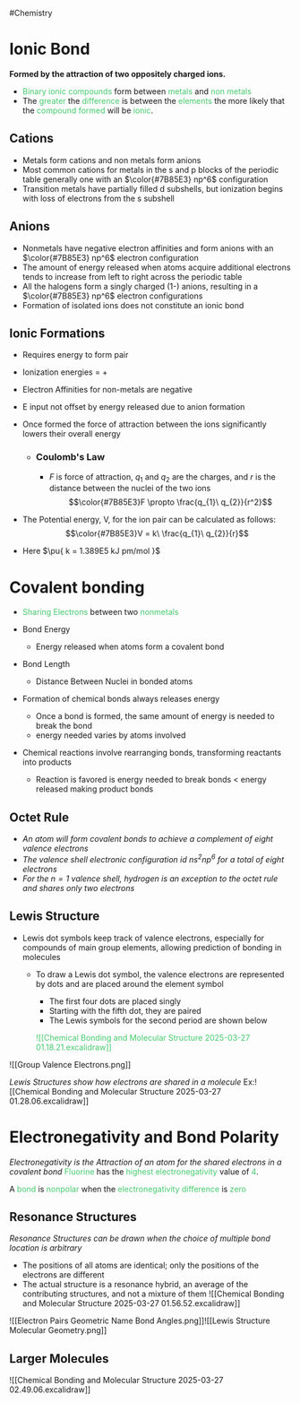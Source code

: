 #Chemistry 
# Ionic Bond
**Formed by the attraction of two oppositely charged ions.**
- <span style="color:rgb(68, 202, 108)">Binary</span> <span style="color:rgb(68, 202, 108)">ionic</span> <span style="color:rgb(68, 202, 108)">compounds</span> form between <span style="color:rgb(68, 202, 108)">metals</span> and <span style="color:rgb(68, 202, 108)">non</span> <span style="color:rgb(68, 202, 108)">metals</span> 
- The <span style="color:rgb(68, 202, 108)">greater</span> the <span style="color:rgb(68, 202, 108)">difference</span> is between the <span style="color:rgb(68, 202, 108)">elements</span> the more likely that the <span style="color:rgb(68, 202, 108)">compound</span> <span style="color:rgb(68, 202, 108)">formed</span> will be <span style="color:rgb(68, 202, 108)">ionic</span>.

## Cations
- Metals form cations and non metals form anions
- Most common cations for metals in the s and p blocks of the periodic table generally one with an $\color{#7B85E3} np^6$ configuration
- Transition metals have partially filled d subshells, but ionization begins with loss of electrons from the s subshell
## Anions 
- Nonmetals have negative electron affinities and form anions with an $\color{#7B85E3} np^6$ electron configuration
- The amount of energy released when atoms acquire additional electrons tends to increase from left to right across the periodic table
- All the halogens form a singly charged (1-) anions, resulting in a $\color{#7B85E3} np^6$ electron configurations
- Formation of isolated ions does not constitute an ionic bond

## Ionic Formations
- Requires energy to form pair
- Ionization energies = +
- Electron Affinities for non-metals are negative
- E input not offset by energy released due to anion formation
- Once formed the force of attraction between the ions significantly lowers their overall energy
	- ### Coulomb's Law
		- $F$ is force of attraction, $q_{1}$ and $q_{2}$ are the charges, and $r$ is the distance between the nuclei of the two ions
$$\color{#7B85E3}F \propto \frac{q_{1}\ q_{2}}{r^2}$$

- The Potential energy, V, for the ion pair can be calculated as follows:
$$\color{#7B85E3}V = k\ \frac{q_{1}\ q_{2}}{r}$$
- Here $\pu{ k = 1.389E5 kJ pm/mol }$


# Covalent bonding
- <span style="color:rgb(68, 202, 108)">Sharing</span> <span style="color:rgb(68, 202, 108)">Electrons</span> between two <span style="color:rgb(68, 202, 108)">nonmetals</span> 
- Bond Energy
	- Energy released when atoms form a covalent bond
- Bond Length
	-  Distance Between Nuclei in bonded atoms
	
- Formation of chemical bonds always releases energy
	- Once a bond is formed, the same amount of energy is needed to break the bond
	- energy needed varies by atoms involved
- Chemical reactions involve rearranging bonds, transforming reactants into products
	- Reaction is favored is energy needed to break bonds < energy released making product bonds

## Octet Rule
- *An atom will form covalent bonds to achieve a complement of eight valence electrons*
- *The valence shell electronic configuration id $ns^{2}np^{6}$ for a total of eight electrons*
- *For the $n=1$ valence shell, hydrogen is an exception to the octet rule and shares only two electrons*

## Lewis Structure
- Lewis dot symbols keep track of valence electrons, especially for compounds of main group elements, allowing prediction of bonding in molecules
	- To draw a Lewis dot symbol, the valence electrons are represented by dots and are placed around the element symbol
		- The first four dots are placed singly
		- Starting with the fifth dot, they are paired
		- The Lewis symbols for the second period are shown below

		<span style="color:rgb(68, 202, 108)"><span style="color:rgb(68, 202, 108)">![[Chemical Bonding and Molecular Structure 2025-03-27 01.18.21.excalidraw]]</span></span>

![[Group Valence Electrons.png]]

*Lewis Structures show how electrons are shared in a molecule*
	Ex:![[Chemical Bonding and Molecular Structure 2025-03-27 01.28.06.excalidraw]]


# Electronegativity and Bond Polarity
*Electronegativity is the Attraction of an atom for the shared electrons in a covalent bond*
<span style="color:rgb(68, 202, 108)">Fluorine</span> has the <span style="color:rgb(68, 202, 108)">highest</span> <span style="color:rgb(68, 202, 108)">electronegativity</span> value of <span style="color:rgb(68, 202, 108)">4</span>.

A <span style="color:rgb(68, 202, 108)">bond</span> is <span style="color:rgb(68, 202, 108)">nonpolar</span> when the <span style="color:rgb(68, 202, 108)">electronegativity</span> <span style="color:rgb(68, 202, 108)">difference</span> is <span style="color:rgb(68, 202, 108)">zero</span>

## Resonance Structures
*Resonance Structures can be drawn when the choice of multiple bond location is arbitrary*
- The positions of all atoms are identical; only the positions of the electrons are different
- The actual structure is a resonance hybrid, an average of the contributing structures, and not a mixture of them
![[Chemical Bonding and Molecular Structure 2025-03-27 01.56.52.excalidraw]]

![[Electron Pairs Geometric Name Bond Angles.png]]![[Lewis Structure Molecular Geometry.png]]
## Larger Molecules
![[Chemical Bonding and Molecular Structure 2025-03-27 02.49.06.excalidraw]]